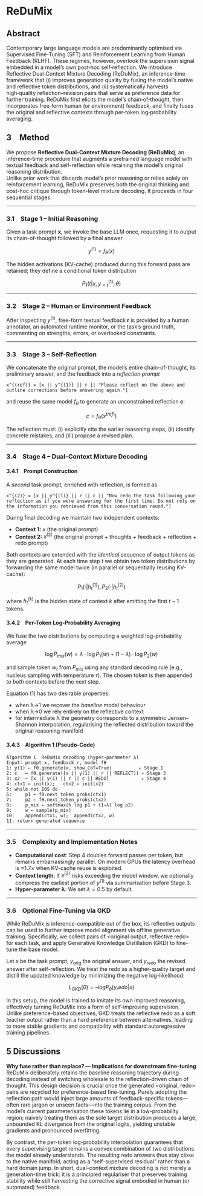 # ReDuMix

## Abstract

Contemporary large language models are predominantly optimised via Supervised Fine‑Tuning (SFT) and Reinforcement Learning from Human Feedback (RLHF).  These regimes, however, overlook the supervision signal embedded in a model’s own post‑hoc self‑reflection.  We introduce Reflective Dual‑Context Mixture Decoding (ReDuMix), an inference‑time framework that (i) improves generation quality by fusing the model’s native and reflective token distributions, and (ii) systematically harvests high‑quality reflection–revision pairs that serve as preference data for further training.  ReDuMix first elicits the model’s chain‑of‑thought, then incorporates free‑form human (or environment) feedback, and finally fuses the original and reflective contexts through per‑token log‑probability averaging.

## 3 Method

We propose **Reflective Dual-Context Mixture Decoding (ReDuMix)**, an inference-time procedure that augments a pretrained language model with textual feedback and self-reflection while retaining the model’s original reasoning distribution.  
Unlike prior work that discards model’s prior reasoning or relies solely on reinforcement learning, ReDuMix preserves both the original thinking and post-hoc critique through token-level mixture decoding. It proceeds in four sequential stages.

---

### 3.1 Stage 1 – Initial Reasoning

Given a task prompt **x**, we invoke the base LLM once, requesting it to output its chain-of-thought followed by a final answer  

$$y^{(1)} = f_{\theta}(x)$$

The hidden activations (KV-cache) produced during this forward pass are retained; they define a conditional token distribution  

$$ P_1(t | x, y_{\lt t}^{(1)}; θ) $$

---

### 3.2 Stage 2 – Human or Environment Feedback

After inspecting $y^{(1)}$, free-form textual feedback **r** is provided by a human annotator, an automated runtime monitor, or the task’s ground truth, commenting on strengths, errors, or overlooked constraints.

---

### 3.3 Stage 3 – Self-Reflection

We concatenate the original prompt, the model’s entire chain-of-thought, its preliminary answer, and the feedback into a *reflection prompt*  

```
x^{(ref)} = [x || y^{(1)} || r || "Please reflect on the above and outline corrections before answering again."]
```

and reuse the same model $f_{\theta}$ to generate an unconstrained reflection **c**:

$$c = f_{\theta}(x^{(ref)})$$

The reflection must: (i) explicitly cite the earlier reasoning steps, (ii) identify concrete mistakes, and (iii) propose a revised plan.

---

### 3.4 Stage 4 – Dual-Context Mixture Decoding

#### 3.4.1 Prompt Construction

A *second* task prompt, enriched with reflection, is formed as  

```
x^{(2)} = [x || y^{(1)} || r || c || "Now redo the task following your reflection as if you were answering for the first time. Do not rely on the information you retrieved from this conversation round."]
```

During final decoding we maintain two independent contexts:

- **Context 1:** $x$ (the original prompt)  
- **Context 2:** $x^{(2)}$ (the original prompt + thoughts + feedback + reflection + redo prompt)

Both contexts are extended with the *identical* sequence of output tokens as they are generated. At each time step *t* we obtain two token distributions by forwarding the same model twice (in parallel or sequentially reusing KV-cache):

$$P_1(· | h_t^{(1)}), P_2(· | h_t^{(2)})$$

where $h_t^{(k)}$ is the hidden state of context *k* after emitting the first $t−1$ tokens.

#### 3.4.2 Per-Token Log-Probability Averaging

We fuse the two distributions by computing a weighted log-probability average

$$\log P_{mix}(w) = λ·\log P_1(w) + (1−λ)·\log P_2(w)$$

and sample token $w_t$ from $P_{mix}$ using any standard decoding rule (e.g., nucleus sampling with temperature τ). The chosen token is then appended to *both* contexts before the next step.

Equation (1) has two desirable properties:

- when λ→1 we recover the *baseline* model behaviour  
- when λ→0 we rely entirely on the reflective context  
- for intermediate λ the geometry corresponds to a symmetric Jensen–Shannon interpolation, regularising the reflected distribution toward the original reasoning manifold

#### 3.4.3 Algorithm 1 (Pseudo-Code)

```
Algorithm 1  ReDuMix decoding (hyper-parameter λ)
Input: prompt x, feedback r, model fθ
1: y(1) ← fθ.generate(x, show_CoT=True)          ▹ Stage 1
2: c   ← fθ.generate([x || y(1) || r || REFLECT]) ▹ Stage 3
3: x2  ← [x || y(1) || r || c || REDO]            ▹ Stage 4
4: ctx1 ← init(x);   ctx2 ← init(x2)
5: while not EOS do
6:     p1 ← fθ.next_token_probs(ctx1)
7:     p2 ← fθ.next_token_probs(ctx2)
8:     p_mix ← softmax(λ log p1 + (1−λ) log p2)
9:     w ← sample(p_mix)
10:    append(ctx1, w);  append(ctx2, w)
11: return generated sequence
```

---

### 3.5 Complexity and Implementation Notes

- **Computational cost**: Step 4 doubles forward passes per token, but remains embarrassingly parallel. On modern GPUs the latency overhead is ≈1.7× when KV-cache reuse is exploited.  
- **Context length**: If $x^{(2)}$ risks exceeding the model window, we optionally compress the earliest portion of $y^{(1)}$ via summarisation before Stage 3.  
- **Hyper-parameter λ**: We set $λ = 0.5$ by default.  

---

### 3.6 Optional Fine-Tuning via GKD

While ReDuMix is inference-compatible out of the box, its reflective outputs can be used to further improve model alignment via offline generative training. Specifically, we collect pairs of <original output, reflective redo> for each task, and apply Generative Knowledge Distillation (GKD) to fine-tune the base model.

Let $x$ be the task prompt, $y_{\text{orig}}$ the original answer, and $y_{\text{redo}}$ the revised answer after self-reflection. We treat the redo as a higher-quality target and distill the updated knowledge by minimizing the negative log-likelihood:

$$L_{GKD}(θ) = – log P_θ(y_redo | x)$$

In this setup, the model is trained to imitate its own improved reasoning, effectively turning ReDuMix into a form of self-improving supervision. Unlike preference-based objectives, GKD treats the reflective redo as a soft teacher output rather than a hard preference between alternatives, leading to more stable gradients and compatibility with standard autoregressive training pipelines.

## 5 Discussions

**Why fuse rather than replace? — Implications for downstream fine-tuning** ReDuMix deliberately retains the baseline reasoning trajectory during decoding instead of switching wholesale to the reflection-driven chain of thought. This design decision is crucial once the generated <original, redo> pairs are recycled for preference-based fine-tuning. Purely adopting the reflection path would inject large amounts of feedback-specific tokens—often rare jargon or unseen facts—into the training corpus. From the model’s current parameterisation these tokens lie in a low-probability region; naively treating them as the sole target distribution produces a large, unbounded KL divergence from the original logits, yielding unstable gradients and pronounced overfitting.

By contrast, the per-token log-probability interpolation guarantees that every supervising target remains a convex combination of two distributions the model already understands. The resulting redo answers thus stay close to the native manifold, acting as a “self-supervised residual” rather than a hard domain jump. In short, dual-context mixture decoding is not merely a generation-time trick: it is a principled regulariser that preserves training stability while still harvesting the corrective signal embodied in human (or automated) feedback.
